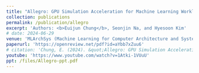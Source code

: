 ```yaml
---
title: "Allegro: GPU Simulation Acceleration for Machine Learning Workloads"
collection: publications
permalink: /publication/allegro
excerpt: 'Authors: <b>Euijun Chung</b>, Seonjin Na, and Hyesoon Kim'
# date: 2024-06-29
venue: 'MLArchSys (Machine Learning for Computer Architecture and Systems) 2024, Workshop co-located with ISCA 2024'
paperurl: 'https://openreview.net/pdf?id=aYbb7xZuu6'
# citation: 'Chung, E. (2024). &quot;Allegro: GPU Simulation Acceleration for Machine Learning Workloads.&quot; <i>MLArchSys 2024</i>.'
youtube: 'https://www.youtube.com/watch?v=1Atki-1VUuU'
ppt: /files/Allegro-ppt.pdf
---
```


